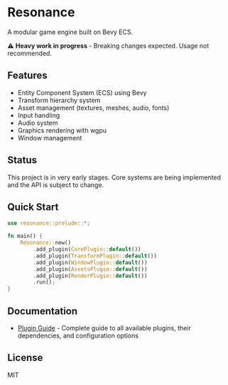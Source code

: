 # Resonance

A modular game engine built on Bevy ECS.

⚠️ **Heavy work in progress** - Breaking changes expected. Usage not recommended.

## Features

- Entity Component System (ECS) using Bevy
- Transform hierarchy system
- Asset management (textures, meshes, audio, fonts)
- Input handling
- Audio system
- Graphics rendering with wgpu
- Window management

## Status

This project is in very early stages. Core systems are being implemented and the API is subject to change.

## Quick Start

```rust
use resonance::prelude::*;

fn main() {
    Resonance::new()
        .add_plugin(CorePlugin::default())
        .add_plugin(TransformPlugin::default())
        .add_plugin(WindowPlugin::default())
        .add_plugin(AssetsPlugin::default())
        .add_plugin(RenderPlugin::default())
        .run();
}
```

## Documentation

- [Plugin Guide](docs/plugins.md) - Complete guide to all available plugins, their dependencies, and configuration options

## License

MIT
